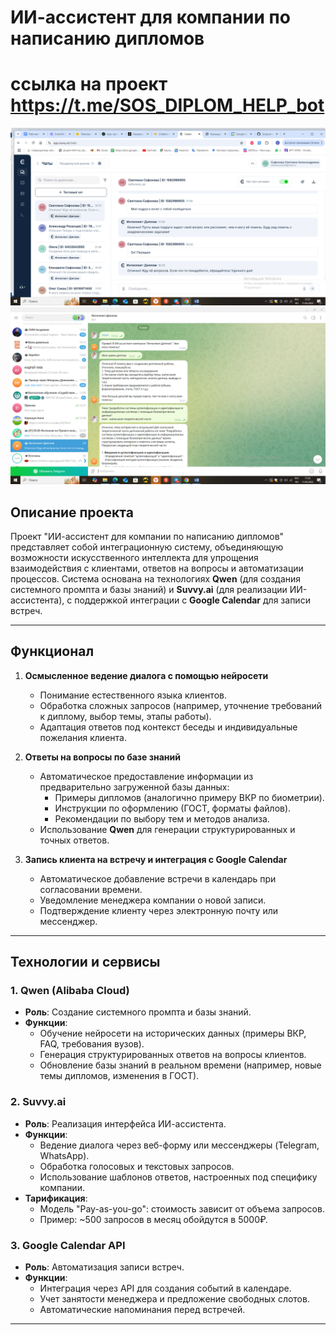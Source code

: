 # ИИ-ассистент для компании по написанию дипломов
# ссылка на проект https://t.me/SOS_DIPLOM_HELP_bot
![Иллюстрация к проекту](https://github.com/SafonovaSvetlana/AI-Assistant/blob/main/%D0%A1%D0%B0%D0%B2%D0%B2%D0%B8.png?raw=true)
![Иллюстрация к проекту](https://github.com/SafonovaSvetlana/AI-Assistant/blob/main/%D1%82%D0%B5%D0%BB%D0%B5%D0%B3%D1%80%D0%B0%D0%BC.png?raw=true)
## Описание проекта
Проект "ИИ-ассистент для компании по написанию дипломов" представляет собой интеграционную систему, объединяющую возможности искусственного интеллекта для упрощения взаимодействия с клиентами, ответов на вопросы и автоматизации процессов. Система основана на технологиях **Qwen** (для создания системного промпта и базы знаний) и **Suvvy.ai** (для реализации ИИ-ассистента), с поддержкой интеграции с **Google Calendar** для записи встреч.

---

## Функционал
1. **Осмысленное ведение диалога с помощью нейросети**  
   - Понимание естественного языка клиентов.  
   - Обработка сложных запросов (например, уточнение требований к диплому, выбор темы, этапы работы).  
   - Адаптация ответов под контекст беседы и индивидуальные пожелания клиента.  

2. **Ответы на вопросы по базе знаний**  
   - Автоматическое предоставление информации из предварительно загруженной базы данных:  
     - Примеры дипломов (аналогично примеру ВКР по биометрии).  
     - Инструкции по оформлению (ГОСТ, форматы файлов).  
     - Рекомендации по выбору тем и методов анализа.  
   - Использование **Qwen** для генерации структурированных и точных ответов.  

3. **Запись клиента на встречу и интеграция с Google Calendar**  
   - Автоматическое добавление встречи в календарь при согласовании времени.  
   - Уведомление менеджера компании о новой записи.  
   - Подтверждение клиенту через электронную почту или мессенджер.  

---

## Технологии и сервисы
### 1. Qwen (Alibaba Cloud)
- **Роль**: Создание системного промпта и базы знаний.  
- **Функции**:  
  - Обучение нейросети на исторических данных (примеры ВКР, FAQ, требования вузов).  
  - Генерация структурированных ответов на вопросы клиентов.  
  - Обновление базы знаний в реальном времени (например, новые темы дипломов, изменения в ГОСТ).  

### 2. Suvvy.ai
- **Роль**: Реализация интерфейса ИИ-ассистента.  
- **Функции**:  
  - Ведение диалога через веб-форму или мессенджеры (Telegram, WhatsApp).  
  - Обработка голосовых и текстовых запросов.  
  - Использование шаблонов ответов, настроенных под специфику компании.  
- **Тарификация**:  
  - Модель "Pay-as-you-go": стоимость зависит от объема запросов.  
  - Пример: ~500 запросов в месяц обойдутся в 5000₽.  

### 3. Google Calendar API
- **Роль**: Автоматизация записи встреч.  
- **Функции**:  
  - Интеграция через API для создания событий в календаре.  
  - Учет занятости менеджера и предложение свободных слотов.  
  - Автоматические напоминания перед встречей.  

---

